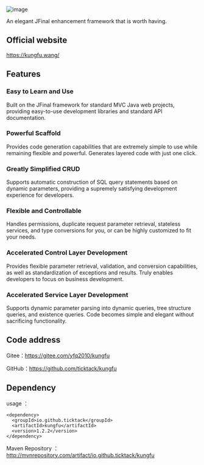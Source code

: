 ![image](https://youyayisheng.oss-cn-beijing.aliyuncs.com/kungfu/@/logo.png)

An elegant JFinal enhancement framework that is worth having.

## Official website

https://kungfu.wang/

## Features

### Easy to Learn and Use
Built on the JFinal framework for standard MVC Java web projects, providing easy-to-use development libraries and standard API documentation.

### Powerful Scaffold
Provides code generation capabilities that are extremely simple to use while remaining flexible and powerful. Generates layered code with just one click.

### Greatly Simplified CRUD
Supports automatic construction of SQL query statements based on dynamic parameters, providing a supremely satisfying development experience for developers.

### Flexible and Controllable
Handles permissions, duplicate request parameter retrieval, stateless services, and type conversions for you, or can be highly customized to fit your needs.

### Accelerated Control Layer Development
Provides flexible parameter retrieval, validation, and conversion capabilities, as well as standardization of exceptions and results. Truly enables developers to focus on business development.

### Accelerated Service Layer Development
Supports dynamic parameter parsing into dynamic queries, tree structure queries, and existence queries. Code becomes simple and elegant without sacrificing functionality.

## Code address

Gitee：https://gitee.com/yfq2010/kungfu

GitHub：https://github.com/ticktack/kungfu

## Dependency
usage ：
```
<dependency>
  <groupId>io.github.ticktack</groupId>
  <artifactId>kungfu</artifactId>
  <version>1.2.2</version>
</dependency>

```
 
Maven Repository ：
http://mvnrepository.com/artifact/io.github.ticktack/kungfu
